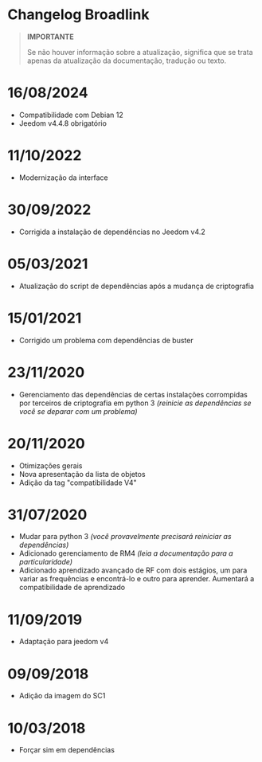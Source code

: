 # Changelog Broadlink

>**IMPORTANTE**
>
>Se não houver informação sobre a atualização, significa que se trata apenas da atualização da documentação, tradução ou texto.

# 16/08/2024

- Compatibilidade com Debian 12
- Jeedom v4.4.8 obrigatório

# 11/10/2022

- Modernização da interface

# 30/09/2022

- Corrigida a instalação de dependências no Jeedom v4.2

# 05/03/2021

- Atualização do script de dependências após a mudança de criptografia

# 15/01/2021

- Corrigido um problema com dependências de buster

# 23/11/2020

- Gerenciamento das dependências de certas instalações corrompidas por terceiros de criptografia em python 3 *(reinicie as dependências se você se deparar com um problema)*

# 20/11/2020

- Otimizações gerais
- Nova apresentação da lista de objetos
- Adição da tag "compatibilidade V4"

# 31/07/2020

- Mudar para python 3 *(você provavelmente precisará reiniciar as dependências)*
- Adicionado gerenciamento de RM4 *(leia a documentação para a particularidade)*
- Adicionado aprendizado avançado de RF com dois estágios, um para variar as frequências e encontrá-lo e outro para aprender. Aumentará a compatibilidade de aprendizado

# 11/09/2019

- Adaptação para jeedom v4

# 09/09/2018

- Adição da imagem do SC1

# 10/03/2018

- Forçar sim em dependências
